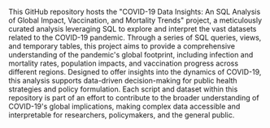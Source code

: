This GitHub repository hosts the "COVID-19 Data Insights: An SQL Analysis of Global Impact, Vaccination, and Mortality Trends" project, a meticulously curated analysis leveraging SQL to explore and interpret the vast datasets related to the COVID-19 pandemic. Through a series of SQL queries, views, and temporary tables, this project aims to provide a comprehensive understanding of the pandemic's global footprint, including infection and mortality rates, population impacts, and vaccination progress across different regions. Designed to offer insights into the dynamics of COVID-19, this analysis supports data-driven decision-making for public health strategies and policy formulation. Each script and dataset within this repository is part of an effort to contribute to the broader understanding of COVID-19's global implications, making complex data accessible and interpretable for researchers, policymakers, and the general public.
